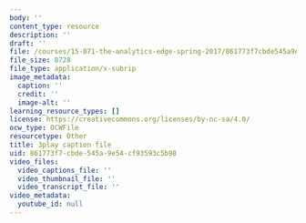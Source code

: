 ```yaml
---
body: ''
content_type: resource
description: ''
draft: ''
file: /courses/15-071-the-analytics-edge-spring-2017/861773f7cbde545a9e54cf93593c5b98_e8yvJp0VqtI.vtt
file_size: 8728
file_type: application/x-subrip
image_metadata:
  caption: ''
  credit: ''
  image-alt: ''
learning_resource_types: []
license: https://creativecommons.org/licenses/by-nc-sa/4.0/
ocw_type: OCWFile
resourcetype: Other
title: 3play caption file
uid: 861773f7-cbde-545a-9e54-cf93593c5b98
video_files:
  video_captions_file: ''
  video_thumbnail_file: ''
  video_transcript_file: ''
video_metadata:
  youtube_id: null
---
```

